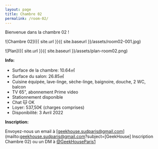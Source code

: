 ```yaml
---
layout: page
title: Chambre 02
permalink: /room-02/
---
```

Bienvenue dans la chambre 02 !

![Chambre 02]({{ site.url }}{{ site.baseurl }}/assets/room02-001.jpg)

![Plan]({{ site.url }}{{ site.baseurl }}/assets/plan-room02.png)

**Info:**

* Surface de la chambre: 10.64&#13217;
* Surface du salon: 26.85&#13217;
* Cuisine équipée, lave-linge, sèche-linge, baignoire, douche, 2 WC, balcon
* TV 65", abonnement Prime video
* Stationnement disponible
* Chat 🐱 OK
* Loyer: 537,50&#8364; (charges comprises)
* Disponibilité: 3 Avril 2022

**Inscription:**

Envoyez-nous un email à [geekhouse.sudparis@gmail.com](mailto:geekhouse.sudparis@gmail.com?subject=[GeekHouse] Inscription Chambre 02) ou un DM à [@GeekHouseParis1](https://twitter.com/GeekHouseParis1)

